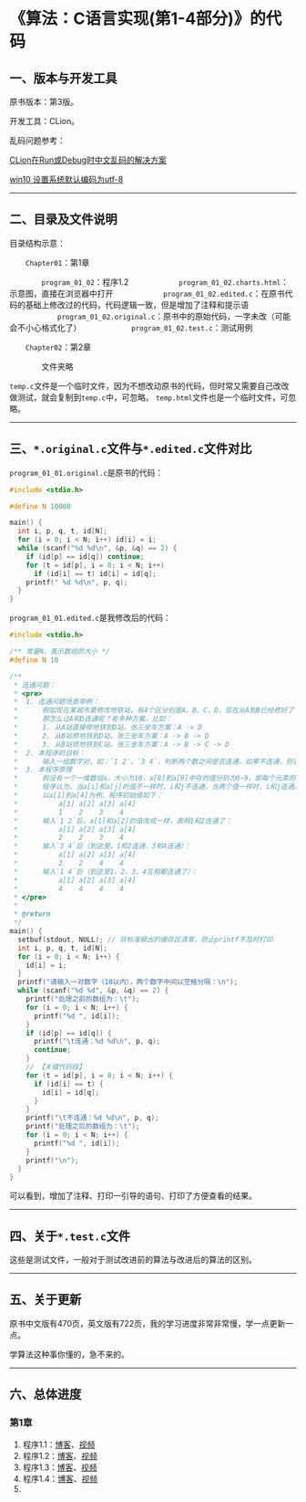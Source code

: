 # 《算法：C语言实现(第1-4部分)》的代码



## 一、版本与开发工具

原书版本：第3版。

开发工具：CLion。

乱码问题参考：

[CLion在Run或Debug时中文乱码的解决方案](https://cloud.tencent.com/developer/article/1858478)

[win10 设置系统默认编码为utf-8](https://jingyan.baidu.com/article/25648fc1471e6a9191fd002e.html)

***

## 二、目录及文件说明

目录结构示意：

&emsp;&emsp;`Chapter01`：第1章

&emsp;&emsp;&emsp;&emsp;`program_01_02`：程序1.2
&emsp;&emsp;&emsp;&emsp;&emsp;&emsp;`program_01_02.charts.html`：示意图，直接在浏览器中打开
&emsp;&emsp;&emsp;&emsp;&emsp;&emsp;`program_01_02.edited.c`：在原书代码的基础上修改过的代码，代码逻辑一致，但是增加了注释和提示语
&emsp;&emsp;&emsp;&emsp;&emsp;&emsp;`program_01_02.original.c`：原书中的原始代码，一字未改（可能会不小心格式化了）
&emsp;&emsp;&emsp;&emsp;&emsp;&emsp;`program_01_02.test.c`：测试用例

&emsp;&emsp;`Chapter02`：第2章

&emsp;&emsp;&emsp;&emsp;文件夹略

`temp.c`文件是一个临时文件，因为不想改动原书的代码，但时常又需要自己改改做测试，就会复制到`temp.c`中，可忽略。
`temp.html`文件也是一个临时文件，可忽略。

***

## 三、`*.original.c`文件与`*.edited.c`文件对比

`program_01_01.original.c`是原书的代码：

```c
#include <stdio.h>

#define N 10000

main() {
  int i, p, q, t, id[N];
  for (i = 0; i < N; i++) id[i] = i;
  while (scanf("%d %d\n", &p, &q) == 2) {
    if (id[p] == id[q]) continue;
    for (t = id[p], i = 0; i < N; i++)
      if (id[i] == t) id[i] = id[q];
    printf(" %d %d\n", p, q);
  }
}
```

`program_01_01.edited.c`是我修改后的代码：

```c
#include <stdio.h>

/** 常量N，表示数组的大小 */
#define N 10

/**
 * 连通问题：
 * <pre>
 *  1. 连通问题场景举例：
 *      假如现在某城市要修改地铁站，有4个区分别是A、B、C、D，现在从A到B已经修好了（表明A和B是连通的），从C到D也已经修好了（即C和D也是连通的），那么请问现在张三从A站坐地铁能到达D吗？不能，因为A和D不能连通。
 *      那怎么让A和D连通呢？有多种方案，比如：
 *      1. 从A站直接修地铁到D站，张三坐车方案：A -> D
 *      2. 从B站修地铁到D站，张三坐车方案：A -> B -> D
 *      3. 从B站修地铁到C站，张三坐车方案：A -> B -> C -> D
 *  2. 本程序的目标：
 *      输入一组数字对，如：`1 2`、`3 4`，判断两个数之间是否连通，如果不连通，则让他们连通
 *  3. 本程序原理
 *      假设有一个一维数组a，大小为10，a[0]到a[9]中存的值分别为0~9，即每个元素的值都不一样。
 *      程序认为，当a[i]和a[j]的值不一样时，i和j不连通，当两个值一样时，i和j连通。
 *      以a[1]到a[4]为例，程序初始值如下：
 *          a[1] a[2] a[3] a[4]
 *          1    2    3    4
 *      输入`1 2`后，a[1]和a[2]的值改成一样，表明1和2连通了：
 *          a[1] a[2] a[3] a[4]
 *          2    2    3    4
 *      输入`3 4`后（到这里，1和2连通，3和4连通）：
 *          a[1] a[2] a[3] a[4]
 *          2    2    4    4
 *      输入`1 4`后（到这里1、2、3、4互相都连通了）：
 *          a[1] a[2] a[3] a[4]
 *          4    4    4    4
 * </pre>
 *
 * @return
 */
main() {
  setbuf(stdout, NULL); // 将标准输出的缓存区清零，防止printf不及时打印
  int i, p, q, t, id[N];
  for (i = 0; i < N; i++) {
    id[i] = i;
  }
  printf("请输入一对数字（10以内），两个数字中间以空格分隔：\n");
  while (scanf("%d %d", &p, &q) == 2) {
    printf("处理之前的数组为：\t");
    for (i = 0; i < N; i++) {
      printf("%d ", id[i]);
    }
    if (id[p] == id[q]) {
      printf("\t连通：%d %d\n", p, q);
      continue;
    }
    // 【关键代码段】
    for (t = id[p], i = 0; i < N; i++) {
      if (id[i] == t) {
        id[i] = id[q];
      }
    }
    printf("\t不连通：%d %d\n", p, q);
    printf("处理之后的数组为：\t");
    for (i = 0; i < N; i++) {
      printf("%d ", id[i]);
    }
    printf("\n");
  }
}
```

可以看到，增加了注释、打印一引导的语句、打印了方便查看的结果。

***

## 四、关于`*.test.c`文件

这些是测试文件，一般对于测试改进前的算法与改进后的算法的区别。

***

## 五、关于更新

原书中文版有470页，英文版有722页，我的学习进度非常非常慢，学一点更新一点。

学算法这种事你懂的，急不来的。

***

## 六、总体进度

### 第1章 

1. 程序1.1：[博客](https://blog.csdn.net/blueskybluesoul/article/details/122115288)、[视频](https://www.bilibili.com/video/BV1hD4y1c7xQ/)
2. 程序1.2：[博客](https://blog.csdn.net/blueskybluesoul/article/details/122164615)、[视频](https://www.bilibili.com/video/BV1Vu411D7SH)
2. 程序1.3：[博客](https://blog.csdn.net/blueskybluesoul/article/details/122180163)、[视频](https://www.bilibili.com/video/bv1zi4y1R71K)
2. 程序1.4：[博客](https://blog.csdn.net/blueskybluesoul/article/details/122266063)、[视频](https://www.bilibili.com/video/bv1V44y1j7kW)
2. 

